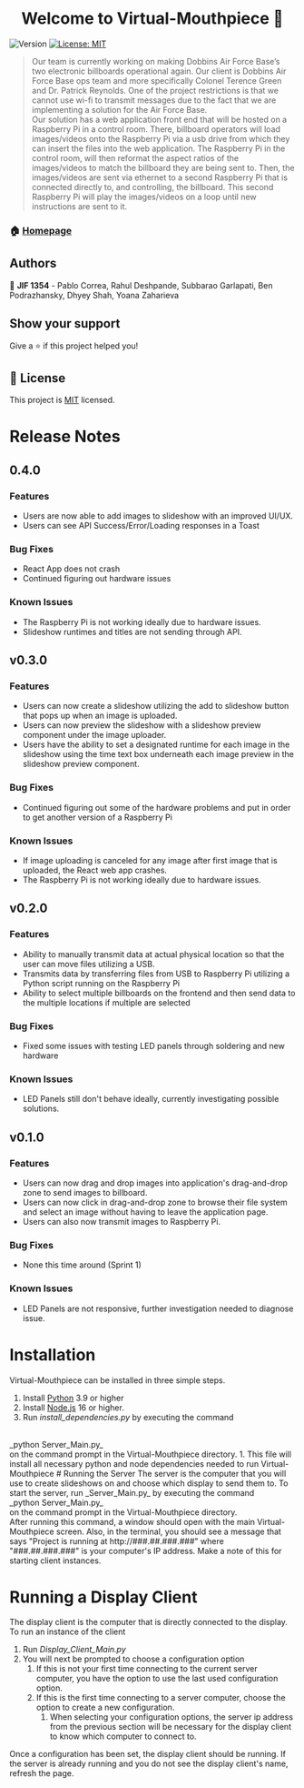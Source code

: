 <h1 align="center">Welcome to Virtual-Mouthpiece 👋</h1>
<p>
  <img alt="Version" src="https://img.shields.io/badge/version-0.1.0-blue.svg?cacheSeconds=2592000" />
  <a href="https://spdx.org/licenses/MIT.html" target="_blank">
    <img alt="License: MIT" src="https://img.shields.io/badge/License-MIT-yellow.svg" />
  </a>
</p>

> Our team is currently working on making Dobbins Air Force Base’s two electronic billboards operational again. Our client is Dobbins Air Force Base ops team and more specifically Colonel Terence Green and Dr. Patrick Reynolds. One of the project restrictions is that we cannot use wi-fi to transmit messages due to the fact that we are implementing a solution for the Air Force Base.  
Our solution has a web application front end that will be hosted on a Raspberry Pi in a control room. There, billboard operators will load images/videos onto the Raspberry Pi via a usb drive from which they can insert the files into the web application. The Raspberry Pi in the control room, will then reformat the aspect ratios of the images/videos to match the billboard they are being sent to. Then, the images/videos are sent via ethernet to a second Raspberry Pi that is connected directly to, and controlling, the billboard. This second Raspberry Pi will play the images/videos on a loop until new instructions are sent to it.

### 🏠 [Homepage](https://github.com/BPod123/Virtual-Mouthpiece)

## Authors

👤 **JIF 1354** - Pablo Correa, Rahul Deshpande, Subbarao Garlapati, Ben Podrazhansky, Dhyey Shah, Yoana Zaharieva

## Show your support

Give a ⭐️ if this project helped you!

## 📝 License

This project is [MIT](https://spdx.org/licenses/MIT.html) licensed.

# Release Notes
## 0.4.0
### Features
* Users are now able to add images to slideshow with an improved UI/UX.
* Users can see API Success/Error/Loading responses in a Toast
### Bug Fixes
* React App does not crash
* Continued figuring out hardware issues
### Known Issues
* The Raspberry Pi is not working ideally due to hardware issues.
* Slideshow runtimes and titles are not sending through API.

## v0.3.0
### Features
* Users can now create a slideshow utilizing the add to slideshow button that pops up when an image is uploaded.
* Users can now preview the slideshow with a slideshow preview component under the image uploader.
* Users have the ability to set a designated runtime for each image in the slideshow using the time text box underneath each image preview in the slideshow preview component.
### Bug Fixes
* Continued figuring out some of the hardware problems and put in order to get another version of a Raspberry Pi
### Known Issues
* If image uploading is canceled for any image after first image that is uploaded, the React web app crashes.
* The Raspberry Pi is not working ideally due to hardware issues.

## v0.2.0
### Features
* Ability to manually transmit data at actual physical location so that the user can move files utilizing a USB.
* Transmits data by transferring files from USB to Raspberry Pi utilizing a Python script running on the Raspberry Pi
* Ability to select multiple billboards on the frontend and then send data to the multiple locations if multiple are selected
### Bug Fixes
* Fixed some issues with testing LED panels through soldering and new hardware
### Known Issues
* LED Panels still don't behave ideally, currently investigating possible solutions.

## v0.1.0
### Features
* Users can now drag and drop images into application's drag-and-drop zone to send images to billboard.
* Users can now click in drag-and-drop zone to browse their file system and select an image without having to leave the application page.
* Users can also now transmit images to Raspberry Pi.
### Bug Fixes
* None this time around (Sprint 1)
### Known Issues
* LED Panels are not responsive, further investigation needed to diagnose issue.

# Installation
Virtual-Mouthpiece can be installed in three simple steps.
1. Install [Python](https://www.python.org/downloads/) 3.9 or higher
2. Install [Node.js](https://nodejs.org/en/) 16 or higher.
3. Run _install_dependencies.py_ by executing the command
<br>
_python Server_Main.py_ <br> on the command prompt in the Virtual-Mouthpiece directory.
   1. This file will install all necessary python and node dependencies needed to run Virtual-Mouthpiece
# Running the Server
   The server is the computer that you will use to create slideshows on and choose which display to send them to.
To start the server, run _Server_Main.py_ by executing the command <br>
_python Server_Main.py_
   <br> on the command prompt in the Virtual-Mouthpiece directory.
<br>
After running this command, a window should open with the main Virtual-Mouthpiece screen.
Also, in the terminal, you should see a message that says
"Project is running at http://###.##.###.###" where "###.##.###.###" is your computer's IP address. 
   Make a note of this for starting client instances.  

# Running a Display Client
The display client is the computer that is directly connected to the display.
To run an instance of the client
1. Run _Display_Client_Main.py_
2. You will next be prompted to choose a configuration option
   1. If this is not your first time connecting to the current server computer, 
   you have the option to use the last used configuration option.
   2. If this is the first time connecting to a server computer, choose the option to create a new configuration.
      1. When selecting your configuration options, the server ip address from the previous section will be necessary
      for the display client to know which computer to connect to.

Once a configuration has been set, the display client should be running. If the server
is already running and you do not see the display client's name, refresh the page.




